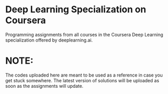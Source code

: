 # Deep Learning Specialization on Coursera
Programming assignments from all courses in the Coursera Deep Learning specialization offered by deeplearning.ai.
# NOTE:
The codes uploaded here are meant to be used as a reference in case you get stuck somewhere.
The latest version of solutions will be uploaded as soon as the assignments will update. 
